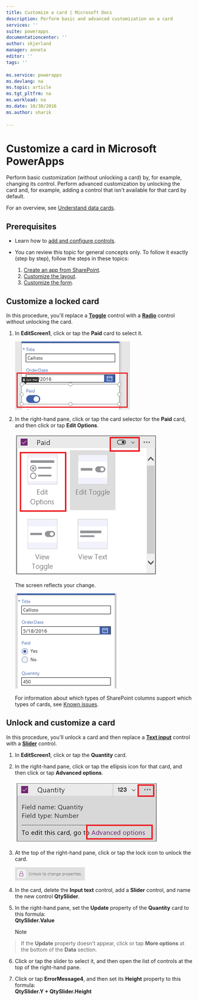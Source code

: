 ```yaml
---
title: Customize a card | Microsoft Docs
description: Perform basic and advanced customization on a card
services: ''
suite: powerapps
documentationcenter: ''
author: skjerland
manager: anneta
editor: ''
tags: ''

ms.service: powerapps
ms.devlang: na
ms.topic: article
ms.tgt_pltfrm: na
ms.workload: na
ms.date: 10/30/2016
ms.author: sharik

---
```

# Customize a card in Microsoft PowerApps
Perform basic customization (without unlocking a card) by, for example, changing its control. Perform advanced customization by unlocking the card and, for example, adding a control that isn't available for that card by default.

For an overview, see [Understand data cards](working-with-cards.md).

## Prerequisites

* Learn how to [add and configure controls](add-configure-controls.md).
* You can review this topic for general concepts only. To follow it exactly (step by step), follow the steps in these topics:

  1. [Create an app from SharePoint](app-from-sharepoint.md).
  2. [Customize the layout](customize-layout-sharepoint.md).
  3. [Customize the form](customize-forms-sharepoint.md).

## Customize a locked card
In this procedure, you'll replace a **[Toggle](controls/control-toggle.md)** control with a **[Radio](controls/control-radio.md)** control without unlocking the card.

1. In **EditScreen1**, click or tap the **Paid** card to select it.

    ![](./media/customize-card/select-paid-card.png)

2. In the right-hand pane, click or tap the card selector for the **Paid** card, and then click or tap **Edit Options**.

    ![](./media/customize-card/select-toggle-paid.png)

    The screen reflects your change.

    ![](./media/customize-card/display-radio.png)
   
    For information about which types of SharePoint columns support which types of cards, see [Known issues](connections/connection-sharepoint-online.md#known-issues).

## Unlock and customize a card
In this procedure, you'll unlock a card and then replace a **[Text input](controls/control-text-input.md)** control with a **[Slider](controls/control-slider.md)** control.

1. In **EditScreen1**, click or tap the **Quantity** card.

2. In the right-hand pane, click or tap the ellipsis icon for that card, and then click or tap **Advanced options**.

    ![Open Advanced options](./media/customize-card/advanced-options.png)
3. At the top of the right-hand pane, click or tap the lock icon to unlock the card.

    ![Unlock a card](./media/customize-card/unlock-card.png)
4. In the card, delete the **Input text** control, add a **Slider** control, and name the new control **QtySlider**.

5. In the right-hand pane, set the **Update** property of the **Quantity** card to this formula:<br>
   **QtySlider.Value**

   > [!NOTE]
> If the **Update** property doesn't appear, click or tap **More options** at the bottom of the **Data** section.


6. Click or tap the slider to select it, and then open the list of controls at the top of the right-hand pane.

7. Click or tap **ErrorMessage4**, and then set its **Height** property to this formula:<br>
   **QtySlider.Y + QtySlider.Height**
